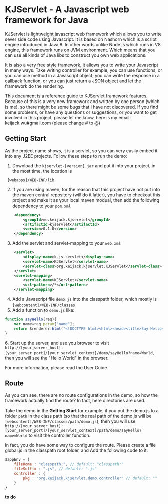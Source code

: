# KJServlet - A Javascript web framework for Java
 KJServlet is lightweight javascript web framework which allows you to write sever side code using Javascript. It is based on Nashorn which is a script engine introduced in Java 8. In other words unlike Node.js which runs in V8 engine,  this framework runs on JVM environment. Which means that you can use all kinds of Java libs to construct you own web applications. 

 It is also a very free style framework, it allows you to write your Javascript in many ways. Take writing controller for example, you can use functions, or you can use method in a Javascript object; you can write the response in a callback function, or you can just return a JSON object and let the framework do the rendering. 

 This document is a reference guide to KJServlet framework features. Because of this is a very new framework and written by one person (which is me), so there might be some bugs that I have not discovered. If you find some problems, or have any questions or suggestions, or you want to get involved in this project, please let me know, here is my email: keijack.wu#gmail.com (please change # to @)
 
## Getting Start
 
 As the project name shows, it is a servlet, so you can very easily embed it into any J2EE projects.  Follow these steps to run the demo:
 
1. Download the `kjservlet-[version].jar` and put it into your project, in the most time, the location is 
```shell
 [webapps]/WEB-INF/lib
 ```   
2.  If you are using maven, for the reason that this project have not put into the maven central repository (will do it latter), you have  to checkout this project and make it as your local maven modual, then add the following dependency to your `pom.xml`
```xml
	<dependency>
		<groupId>me.keijack.kjservlet</groupId>
		<artifactId>kjservlet</artifactId>
		<version>0.1.0</version>
	</dependency>
```
3. Add the servlet and servlet-mapping to your `web.xml`
```xml
	<servlet>
		<display-name>k-js-servlet</display-name>
		<servlet-name>KJServlet</servlet-name>
		<servlet-class>org.keijack.kjservlet.KJServlet</servlet-class>
	</servlet>
	<servlet-mapping>
		<servlet-name>KJServlet</servlet-name>
		<url-pattern>/*</url-pattern>
	</servlet-mapping>
```
4. Add a Javascript file `demo.js` into the classpath folder, which mostly is `[webcontent]/WEB-INF/classes`
5. Add a function to `demo.js` like: 
```javascript
function sayHello(req){
	var name=req.param["name"];
	return $renderer.html("<!DOCTYPE html><html><head><title>Say Hello</title></head><body>Hello, " + name + "</body></html>");
}
``` 
6, Start up the server, and use you browser to visit `http://[your_server_host]:[your_server_port]/[your_servlet_context]/demo/sayHello?name=World`, then you will see the "Hello World" in the browser.

For more information, please read the User Guide.

## Route

As you can see, there are no route configurations in the demo, so how the framework actually find the route? In fact, here directories are used. 

Take the demo in the <b>Getting Start</b> for example, if you put the demo.js to a folder `path` in the class path (so that the real path of the demo.js will be `[webcontent]/WEB-INF/classes/path/demo.js`), then you will use `http://[your_server_host]:[your_server_port]/[your_servlet_context]/path/demo/sayHello?name=World` to visit the controller function. 

In fact, you do have some way to configure the route. Please create a file global.js in the classpath root folder, and Add the following code to it. 

```javascript
$appEnv = {
	fileHome : "classpath:", // default: "classpath:"
	fileSuffix : ".js", // default: ".js"
	controller : {
		pkg : "org.keijack.kjservlet.demo.controller" // default: ""
	}
}
```  

<b> to do</b>



 
